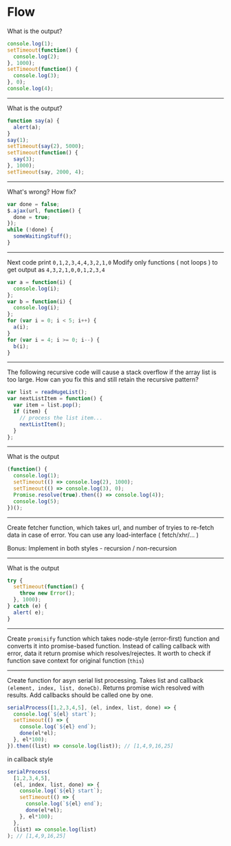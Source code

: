 # Flow

What is the output?
```javascript
console.log(1);
setTimeout(function() {
  console.log(2);
}, 1000);
setTimeout(function() {
  console.log(3);
}, 0);
console.log(4);
```
---
What is the output?
```javascript
function say(a) {
  alert(a);
}
say(1);
setTimeout(say(2), 5000);
setTimeout(function() {
  say(3);
}, 1000);
setTimeout(say, 2000, 4);
```
---
What's wrong? How fix?
```javascript
var done = false;
$.ajax(url, function() {
  done = true;
});
while (!done) {
  someWaitingStuff();
}
```
---
Next code print `0,1,2,3,4,4,3,2,1,0`
Modify only functions ( not loops ) to get output as `4,3,2,1,0,0,1,2,3,4`
```javascript
var a = function(i) {
  console.log(i);
};
var b = function(i) {
  console.log(i);
};
for (var i = 0; i < 5; i++) {
  a(i);
}
for (var i = 4; i >= 0; i--) {
  b(i);
}
```
---
The following recursive code will cause a stack overflow if the array list is too large.
How can you fix this and still retain the recursive pattern?
```javascript
var list = readHugeList();
var nextListItem = function() {
  var item = list.pop();
  if (item) {
    // process the list item...
    nextListItem();
  }
};
```
---
What is the output
```javascript
(function() {
  console.log(1);
  setTimeout(() => console.log(2), 1000);
  setTimeout(() => console.log(3), 0);
  Promise.resolve(true).then(() => console.log(4));
  console.log(5);
})();
```
---
Create fetcher function, which takes url, and number of tryies to re-fetch data in case of error.
You can use any load-interface ( fetch/xhr/... )

Bonus: Implement in both styles - recursion /  non-recursion

---
What is the output
```javascript
try {
  setTimeout(function() {
    throw new Error();
  }, 1000);
} catch (e) {
  alert( e);
}
```

---
Create `promisify` function which takes node-style (error-first) function and converts it into promise-based function. 
Instead of calling callback with error, data it return promise which resolves/rejectes. It worth to check if function save context for original function (`this`)

---
Create function for asyn serial list processing. Takes list and callback `(element, index, list, doneCb)`. Returns promise wich resolved with results. Add callbacks should be called one by one.
```javascript
serialProcess([1,2,3,4,5], (el, index, list, done) => {
  console.log(`${el} start`);
  setTimeout(() => {
    console.log(`${el} end`);
    done(el*el);
  }, el*100);
}).then((list) => console.log(list)); // [1,4,9,16,25]
```
in callback style

```javascript
serialProcess(
  [1,2,3,4,5], 
  (el, index, list, done) => {
    console.log(`${el} start`);
    setTimeout(() => {
      console.log(`${el} end`);
      done(el*el);
    }, el*100);
  },
  (list) => console.log(list)
); // [1,4,9,16,25]
```
